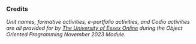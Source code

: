 <!--layout: page
title: "OOP Unit 2 "
permalink: /oop_unit2-->



### Credits
_Unit names, formative activities, e-portfolio activities, and Codio activities are all provided for by [The University of Essex Online](https://www.essex.ac.uk/study-online) during the Object Oriented Programming November 2023 Module._



